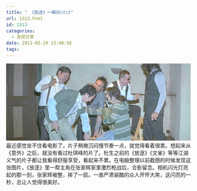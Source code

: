 ```yaml
---
title: " 《放逐》一瞬间\t\t"
url: 1313.html
id: 1313
categories:
  - 发现分享
date: 2011-03-20 23:48:56
tags:
---
```


![](../../images//2011/03/fangzhu.jpg "fangzhu") 最近感觉坐不住看电影了，片子稍微沉闷慢节奏一点，就觉得看着很累。想起来从《意外》之后，就没有看过杜琪峰的片了。杜生之前的《放逐》《文雀》等等江湖义气的片子都让我看得舒服享受，看起来不累。在电脑整理以前截图的时候发现这张图片，《放逐》里一帮主角在张家辉家里激烈枪战后，合影留念。相机闪光灯亮起的那一刻，张家辉被整，摔了一跤。一直严肃装酷的众人开怀大笑，这闪亮的一秒，总让人觉得很美好。